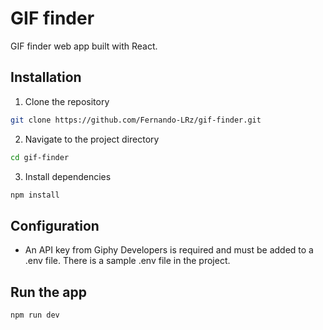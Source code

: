 # GIF finder
GIF finder web app built with React.

## Installation
1. Clone the repository
```bash
git clone https://github.com/Fernando-LRz/gif-finder.git
``` 
2. Navigate to the project directory
```bash
cd gif-finder
```
3. Install dependencies
```bash
npm install
```

## Configuration
 * An API key from Giphy Developers is required and must be added to a .env file. There is a sample .env file in the project.

## Run the app
```bash
npm run dev
```
